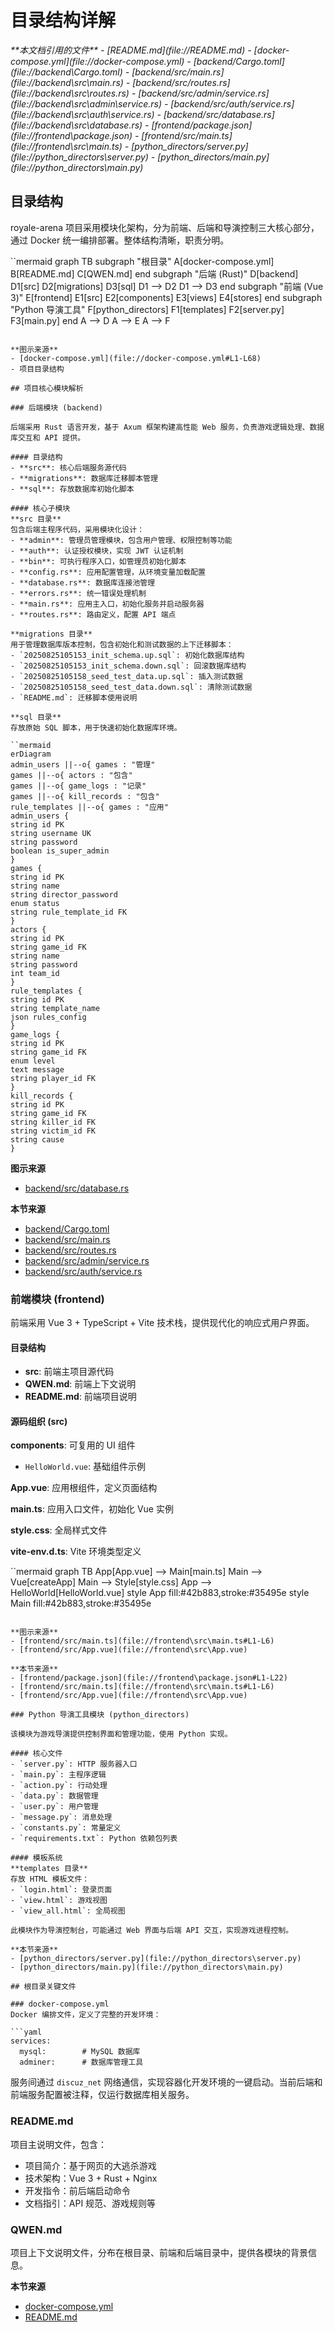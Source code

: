 # 目录结构详解

<cite>
**本文档引用的文件**  
- [README.md](file://README.md)
- [docker-compose.yml](file://docker-compose.yml)
- [backend/Cargo.toml](file://backend\Cargo.toml)
- [backend/src/main.rs](file://backend\src\main.rs)
- [backend/src/routes.rs](file://backend\src\routes.rs)
- [backend/src/admin/service.rs](file://backend\src\admin\service.rs)
- [backend/src/auth/service.rs](file://backend\src\auth\service.rs)
- [backend/src/database.rs](file://backend\src\database.rs)
- [frontend/package.json](file://frontend\package.json)
- [frontend/src/main.ts](file://frontend\src\main.ts)
- [python_directors/server.py](file://python_directors\server.py)
- [python_directors/main.py](file://python_directors\main.py)
</cite>

## 目录结构

royale-arena 项目采用模块化架构，分为前端、后端和导演控制三大核心部分，通过 Docker 统一编排部署。整体结构清晰，职责分明。

``mermaid
graph TB
subgraph "根目录"
A[docker-compose.yml]
B[README.md]
C[QWEN.md]
end
subgraph "后端 (Rust)"
D[backend]
D1[src]
D2[migrations]
D3[sql]
D1 --> D2
D1 --> D3
end
subgraph "前端 (Vue 3)"
E[frontend]
E1[src]
E2[components]
E3[views]
E4[stores]
end
subgraph "Python 导演工具"
F[python_directors]
F1[templates]
F2[server.py]
F3[main.py]
end
A --> D
A --> E
A --> F
```

**图示来源**  
- [docker-compose.yml](file://docker-compose.yml#L1-L68)
- 项目目录结构

## 项目核心模块解析

### 后端模块 (backend)

后端采用 Rust 语言开发，基于 Axum 框架构建高性能 Web 服务，负责游戏逻辑处理、数据库交互和 API 提供。

#### 目录结构
- **src**: 核心后端服务源代码
- **migrations**: 数据库迁移脚本管理
- **sql**: 存放数据库初始化脚本

#### 核心子模块
**src 目录**  
包含后端主程序代码，采用模块化设计：
- **admin**: 管理员管理模块，包含用户管理、权限控制等功能
- **auth**: 认证授权模块，实现 JWT 认证机制
- **bin**: 可执行程序入口，如管理员初始化脚本
- **config.rs**: 应用配置管理，从环境变量加载配置
- **database.rs**: 数据库连接池管理
- **errors.rs**: 统一错误处理机制
- **main.rs**: 应用主入口，初始化服务并启动服务器
- **routes.rs**: 路由定义，配置 API 端点

**migrations 目录**  
用于管理数据库版本控制，包含初始化和测试数据的上下迁移脚本：
- `20250825105153_init_schema.up.sql`: 初始化数据库结构
- `20250825105153_init_schema.down.sql`: 回滚数据库结构
- `20250825105158_seed_test_data.up.sql`: 插入测试数据
- `20250825105158_seed_test_data.down.sql`: 清除测试数据
- `README.md`: 迁移脚本使用说明

**sql 目录**  
存放原始 SQL 脚本，用于快速初始化数据库环境。

``mermaid
erDiagram
admin_users ||--o{ games : "管理"
games ||--o{ actors : "包含"
games ||--o{ game_logs : "记录"
games ||--o{ kill_records : "包含"
rule_templates ||--o{ games : "应用"
admin_users {
string id PK
string username UK
string password
boolean is_super_admin
}
games {
string id PK
string name
string director_password
enum status
string rule_template_id FK
}
actors {
string id PK
string game_id FK
string name
string password
int team_id
}
rule_templates {
string id PK
string template_name
json rules_config
}
game_logs {
string id PK
string game_id FK
enum level
text message
string player_id FK
}
kill_records {
string id PK
string game_id FK
string killer_id FK
string victim_id FK
string cause
}
```

**图示来源**  
- [backend/src/database.rs](file://backend\src\database.rs#L1-L8)

**本节来源**  
- [backend/Cargo.toml](file://backend\Cargo.toml#L1-L42)
- [backend/src/main.rs](file://backend\src\main.rs#L1-L57)
- [backend/src/routes.rs](file://backend\src\routes.rs#L1-L42)
- [backend/src/admin/service.rs](file://backend\src\admin\service.rs#L1-L172)
- [backend/src/auth/service.rs](file://backend\src\auth\service.rs#L1-L81)

### 前端模块 (frontend)

前端采用 Vue 3 + TypeScript + Vite 技术栈，提供现代化的响应式用户界面。

#### 目录结构
- **src**: 前端主项目源代码
- **QWEN.md**: 前端上下文说明
- **README.md**: 前端项目说明

#### 源码组织 (src)
**components**: 可复用的 UI 组件
- `HelloWorld.vue`: 基础组件示例

**App.vue**: 应用根组件，定义页面结构

**main.ts**: 应用入口文件，初始化 Vue 实例

**style.css**: 全局样式文件

**vite-env.d.ts**: Vite 环境类型定义

``mermaid
graph TB
App[App.vue] --> Main[main.ts]
Main --> Vue[createApp]
Main --> Style[style.css]
App --> HelloWorld[HelloWorld.vue]
style App fill:#42b883,stroke:#35495e
style Main fill:#42b883,stroke:#35495e
```

**图示来源**  
- [frontend/src/main.ts](file://frontend\src\main.ts#L1-L6)
- [frontend/src/App.vue](file://frontend\src\App.vue)

**本节来源**  
- [frontend/package.json](file://frontend\package.json#L1-L22)
- [frontend/src/main.ts](file://frontend\src\main.ts#L1-L6)
- [frontend/src/App.vue](file://frontend\src\App.vue)

### Python 导演工具模块 (python_directors)

该模块为游戏导演提供控制界面和管理功能，使用 Python 实现。

#### 核心文件
- `server.py`: HTTP 服务器入口
- `main.py`: 主程序逻辑
- `action.py`: 行动处理
- `data.py`: 数据管理
- `user.py`: 用户管理
- `message.py`: 消息处理
- `constants.py`: 常量定义
- `requirements.txt`: Python 依赖包列表

#### 模板系统
**templates 目录**  
存放 HTML 模板文件：
- `login.html`: 登录页面
- `view.html`: 游戏视图
- `view_all.html`: 全局视图

此模块作为导演控制台，可能通过 Web 界面与后端 API 交互，实现游戏进程控制。

**本节来源**  
- [python_directors/server.py](file://python_directors\server.py)
- [python_directors/main.py](file://python_directors\main.py)

## 根目录关键文件

### docker-compose.yml
Docker 编排文件，定义了完整的开发环境：

```yaml
services:
  mysql:        # MySQL 数据库
  adminer:      # 数据库管理工具
```

服务间通过 `discuz_net` 网络通信，实现容器化开发环境的一键启动。当前后端和前端服务配置被注释，仅运行数据库相关服务。

### README.md
项目主说明文件，包含：
- 项目简介：基于网页的大逃杀游戏
- 技术架构：Vue 3 + Rust + Nginx
- 开发指令：前后端启动命令
- 文档指引：API 规范、游戏规则等

### QWEN.md
项目上下文说明文件，分布在根目录、前端和后端目录中，提供各模块的背景信息。

**本节来源**  
- [docker-compose.yml](file://docker-compose.yml#L1-L68)
- [README.md](file://README.md#L1-L56)